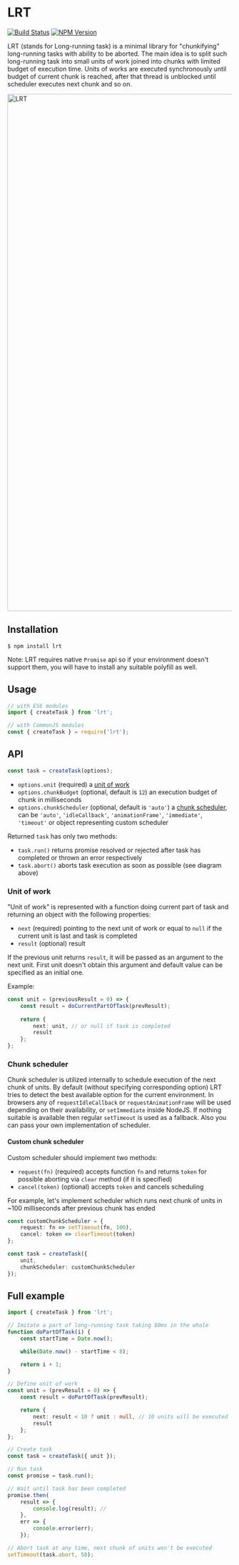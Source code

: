 # LRT
[![Build Status](https://img.shields.io/travis/dfilatov/lrt/master.svg?style=flat-square)](https://travis-ci.org/dfilatov/lrt/branches)
[![NPM Version](https://img.shields.io/npm/v/lrt.svg?style=flat-square)](https://www.npmjs.com/package/lrt)

LRT (stands for Long-running task) is a minimal library for "chunkifying" long-running tasks with ability to be aborted.
The main idea is to split such long-running task into small units of work joined into chunks with limited budget of execution time. Units of works are executed synchronously until budget of current chunk is reached, after that thread is unblocked until scheduler executes next chunk and so on.

<img width="1158" alt="LRT" src="https://user-images.githubusercontent.com/67957/59919291-b6a2b100-942f-11e9-96c1-20f330d53f67.png">


## Installation
```
$ npm install lrt
```
Note: LRT requires native `Promise` api so if your environment doesn't support them, you will have to install any suitable polyfill as well.

## Usage
```ts
// with ES6 modules
import { createTask } from 'lrt';

// with CommonJS modules
const { createTask } = require('lrt');
```

## API

```ts
const task = createTask(options);
```
  * `options.unit` (required) a [unit of work](#unit-of-work)
  * `options.chunkBudget` (optional, default is `12`) an execution budget of chunk in milliseconds
  * `options.chunkScheduler` (optional, default is `'auto'`) a [chunk scheduler](#chunk-scheduler), can be `'auto'`, `'idleCallback'`, `'animationFrame'`, `'immediate'`, `'timeout'` or object representing custom scheduler

Returned `task` has only two methods:
  * `task.run()` returns promise resolved or rejected after task has completed or thrown an error respectively
  * `task.abort()` aborts task execution as soon as possible (see diagram above)
  
### Unit of work
"Unit of work" is represented with a function doing current part of task and returning an object with the following properties:
  * `next` (required) pointing to the next unit of work or equal to `null` if the current unit is last and task is completed
  * `result` (optional) result 
  
If the previous unit returns `result`, it will be passed as an argument to the next unit. First unit doesn't obtain this argument and default value can be specified as an initial one.
  
Example:
```ts
const unit = (previousResult = 0) => {
    const result = doCurrentPartOfTask(prevResult);
    
    return {
        next: unit, // or null if task is completed
        result
    };
};
```

### Chunk scheduler
Chunk scheduler is utilized internally to schedule execution of the next chunk of units. By default (without specifying corresponding option) LRT tries to detect the best available option for the current environment. In browsers any of `requestIdleCallback` or `requestAnimationFrame` will be used depending on their availability, or `setImmediate` inside NodeJS. If nothing suitable is available then regular `setTimeout` is used as a fallback. Also you can pass your own implementation of scheduler.

#### Custom chunk scheduler
Custom scheduler should implement two methods:
  * `request(fn)` (required) accepts function `fn` and returns `token` for possible aborting via `clear` method (if it is specified)
  * `cancel(token)` (optional) accepts `token` and cancels scheduling
  
For example, let's implement scheduler which runs next chunk of units in ~100 milliseconds after previous chunk has ended
```ts
const customChunkScheduler = {
    request: fn => setTimeout(fn, 100),
    cancel: token => clearTimeout(token)
};

const task = createTask({
    unit,
    chunkScheduler: customChunkScheduler
});
```

## Full example
```ts
import { createTask } from 'lrt';

// Imitate a part of long-running task taking 80ms in the whole
function doPartOfTask(i) {
    const startTime = Date.now();

    while(Date.now() - startTime < 8);

    return i + 1;
}

// Define unit of work
const unit = (prevResult = 0) => {
    const result = doPartOfTask(prevResult);

    return {
        next: result < 10 ? unit : null, // 10 units will be executed
        result
    };
};

// Create task
const task = createTask({ unit });

// Run task
const promise = task.run();

// Wait until task has been completed
promise.then(
    result => {
        console.log(result); //
    },
    err => {
        console.error(err);
    });

// Abort task at any time, next chunk of units won't be executed
setTimeout(task.abort, 50);
```
